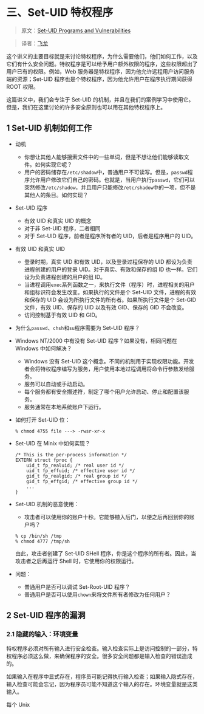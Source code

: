 # 三、Set-UID 特权程序

> 原文：[Set-UID Programs and Vulnerabilities](http://www.cis.syr.edu/~wedu/Teaching/CompSec/LectureNotes_New/Set_UID.pdf)

> 译者：[飞龙](https://github.com/wizardforcel)

这个讲义的主要目标就是来讨论特权程序，为什么需要他们，他们如何工作，以及它们有什么安全问题。特权程序是可以给予用户额外权限的程序，这些权限超出了用户已有的权限。例如，Web 服务器是特权程序，因为他允许远程用户访问服务端的资源；Set-UID 程序也是个特权程序，因为他允许用户在程序执行期间获得 ROOT 权限。

这篇讲义中，我们会专注于 Set-UID 的机制，并且在我们的案例学习中使用它。但是，我们在这里讨论的许多安全原则也可以用在其他特权程序上。

## 1 Set-UID 机制如何工作

+   动机
    +   你想让其他人能够搜索文件中的一些单词，但是不想让他们能够读取文件。如何实现它呢？
    +   用户的密码储存在`/etc/shadow`中，普通用户不可读写。但是，`passwd`程序允许用户修改它们自己的密码。也就是，当用户执行`passwd`，它们可以突然修改`/etc/shadow`，并且用户只能修改`/etc/shadow`中的一项，但不是其他人的条目。如何实现？
+   Set-UID 程序
    +   有效 UID 和真实 UID 的概念
    +   对于非 Set-UID 程序，二者相同
    +   对于 Set-UID 程序，前者是程序所有者的 UID，后者是程序用户的 UID。
+   有效 UID 和真实 UID
    +   登录时期，真实 UID 和有效 UID，以及登录过程保存的 UID 都设为负责进程创建的用户的登录 UID。对于真实、有效和保存的组 ID 也一样。它们设为负责进程创建的用户的组 ID。
    +   当进程调用`exec`系列函数之一，来执行文件（程序）时，进程相关的用户和组标识符会发生改变。如果执行的文件是个 Set-UID 文件，进程的有效和保存的 UID 会设为所执行文件的所有者。如果所执行文件是个 Set-GID 文件，有效 UID、保存的 UID 以及有效 GID、保存的 GID 不会改变。
    +   访问控制基于有效 UID 和 GID。
+   为什么`passwd`、`chsh`和`su`程序需要为 Set-UID 程序？
+   Windows NT/2000 中有没有 Set-UID 程序？如果没有，相同问题在 Windows 中如何解决？
    +   Windows 没有 Set-UID 这个概念。不同的机制用于实现权限功能。开发者会将特权程序编写为服务，用户使用本地过程调用将命令行参数发给服务。
    +   服务可以自动或手动启动。
    +   每个服务都有安全描述符，制定了哪个用户允许启动、停止和配置该服务。
    +   服务通常在本地系统账户下运行。
+   如何打开 Set-UID 位：

    ```
    % chmod 4755 file ---> -rwsr-xr-x 
    ```
    
+   Set-UID 在 Minix 中如何实现？

    ```
    /* This is the per-process information */ 
    EXTERN struct fproc {
        uid_t fp_realuid; /* real user id */ 
        uid_t fp_effuid; /* effective user id */ 
        gid_t fp_realgid; /* real group id */ 
        gid_t fp_effgid; /* effective group id */ 
        ...
    }
    ```

+   Set-UID 机制的恶意使用：
    +   攻击者可以使用你的账户十秒。它能够植入后门，以便之后再回到你的账户吗？
    
    ```
    % cp /bin/sh /tmp 
    % chmod 4777 /tmp/sh
    ```
    
    由此，攻击者创建了 Set-UID SHell 程序，你是这个程序的所有者。因此，当攻击者之后再运行 Shell 时，它使用你的权限运行。
+   问题：
    +   普通用户是否可以调试 Set-Root-UID 程序？
    +   普通用户是否可以使用`chown`来将文件所有者修改为任何用户？
    
## 2 Set-UID 程序的漏洞

### 2.1 隐藏的输入：环境变量

特权程序必须对所有输入进行安全检查。输入检查实际上是访问控制的一部分，特权程序必须这么做，来确保程序的安全。很多安全问题都是输入检查的错误造成的。

如果输入在程序中显式存在，程序员可能记得执行输入检查；如果输入隐式存在，输入检查可能会忘记，因为程序员可能不知道这个输入的存在。环境变量就是这类输入。

每个 Unix 
    